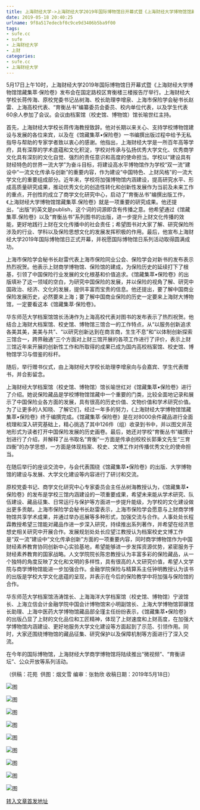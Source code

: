 ```yaml
---
title: 上海财经大学->上海财经大学2019年国际博物馆日开幕式暨《上海财经大学博物馆馆藏集萃·保险卷》发布会在校举办 | sufe.cc
date: 2019-05-18 20:40:25
urlname: 9f8a517edecbf0c9ce9d3406b5ba9f00
tags: 
- sufe.cc
- sufe
- 上海财经大学
- 上财
categories:
- sufe.cc
- 上海财经大学
---
```



5月17日上午10时，上海财经大学2019年国际博物馆日开幕式暨《上海财经大学博物馆馆藏集萃·保险卷》发布会在国定路校区育衡楼三楼报告厅举行。上海财经大学校长蒋传海、原校党委书记丛树海、校长助理李增泉、上海市保险学会秘书长赵雷、上海高校代表、“育衡丛书”编纂委员会委员、校内单位代表，以及学生代表60余人参加了会议。会议由档案馆（校史馆、博物馆）馆长喻世红主持。

首先，上海财经大学校长蒋传海教授致辞。他对长期以来关心、支持学校博物馆建设与发展的各位来宾，以及在《馆藏集萃•保险卷》一书编撰出版过程中给予无私指导与帮助的专家学者致以衷心的感谢。他指出，上海财经大学是一所百年高等学府，具有深厚的学术底蕴和文化积淀，学校对传承与弘扬优秀大学文化、优秀商学文化具有深刻的文化自觉、强烈的责任意识和高度的使命担当。学校以“建设具有财经特色的世界一流大学”为奋斗目标，将建设高水平博物馆作为学校“双一流”建设中“一流文化传承与创新”的重要内容，作为建设“中国特色、上财风格”的一流大学文化的重要组成部分。近年来，学校将加强博物馆内涵建设，提高研究水平、形成高质量研究成果，推动优秀文化的创造性转化和创新性发展作为当前及未来工作的重点，开创性的成立了商学文化研究中心，启动了“育衡丛书”编撰出版工作，《上海财经大学博物馆馆藏集萃.保险卷》就是一项重要的研究成果。他还提出，“出版”的英文是publish，这个词的词源即含有传播之意。他希望通过《馆藏集萃.保险卷》以及“育衡丛书”系列图书的出版，进一步提升上财文化传播的效能，更好地践行上财在文化传播中的社会责任；希望图书对大家了解、研究保险所涉及的行业、学科以及保险思想文化的发展发挥积极的作用。最后，他宣布上海财经大学2019年国际博物馆日正式开幕，并祝愿国际博物馆日系列活动取得圆满成功。

上海市保险学会秘书长赵雷代表上海市保险同业公会、保险学会对新书的发布表示热烈祝贺。他表示上财商学博物馆、保险馆的建成，为保险历史的延续打下了根基，引领了中国保险行业发展的文化根基和价值追求。《馆藏集萃•保险卷》的出版填补了这一领域的空白，为研究中国保险的发展，并以保险的视角了解、研究中国政治、经济、文化的发展，提供丰富而宝贵的信息。他还提出，要了解中国商业保险发展历史，必然要来上海；要了解中国商业保险的历史一定要来上海财大博物馆，一定要看这本《馆藏集萃·保险卷》。

华东师范大学档案馆馆长汤涛作为上海高校代表对图书的发布表示了热烈祝贺。他结合上海财大档案馆、校史馆、博物馆三馆合一的工作特点，从“以服务创新追求各美其美，美美与共”、“以研究创新达到在商言商，生生不息”和“以体制创新探索三馆合一，跨界融通”三个方面对上财三馆开展的各项工作进行了评价，表示上财三馆近年来开展的创新性工作和所取得的成果已成为国内高校档案馆、校史馆、博物馆学习与借鉴的标杆。

随后，举行赠书仪式，由上海财经大学校长助理李增泉向与会嘉宾、学生代表赠书，并合影留念。

上海财经大学档案馆（校史馆、博物馆）馆长喻世红对《馆藏集萃•保险卷》进行了介绍。她说保险藏品是学校博物馆馆藏中一个重要的门类，比较全面地记录和展示了中国保险业各方面的发展，具有很高的历史价值、文物价值和学术研究价值。为了让更多的人知晓、了解它们，经过一年多的努力，《上海财经大学博物馆馆藏集萃•保险卷》终于编撰完成。《馆藏集萃·保险卷》是在对8000余件藏品进行全面梳理和深入研究基础上，精心挑选了其中126件（组）收录到书中，并以图文并茂地形式为读者打开中国保险发展的历史画卷。最后，她还对学校“育衡丛书”编撰计划进行了介绍，并解释了丛书取名“育衡”一方面是传承创校校长郭秉文先生“三育四衡”的办学思想，一方面是体现档案、校史、文博工作对传播优秀文化的使命担当。

在随后举行的座谈交流中，与会代表围绕《馆藏集萃•保险卷》的出版、大学博物馆的建设与发展、大学文化建设等内容进行了研讨和交流。

原校党委书记、商学文化研究中心专家委员会主任丛树海教授认为，《馆藏集萃•保险卷》的发布是学校三馆内涵建设的一项重要成果，希望未来能从学术研究、队伍建设、藏品征集、日常运行与保护等方面进一步提升能级，为学校的文化建设做出更多贡献。上海市保险学会秘书长赵雷表示，上海市保险学会愿意与上财商学博物馆共享学术成果，并通过举办巡展等多种形式，加强交流与合作。人事处处长程霖教授希望三馆能对藏品作进一步深入研究，持续推出系列著作，并希望在经济思想史相关研究中开展合作。发展规划处处长应望江教授认为档案校史文博工作是“双一流”建设中“文化传承创新”方面的一项重要内容，同时商学博物馆作为中国财经素养教育协同创新中心实验基地，希望能够进一步发挥资源优势，紧密服务于财经素养教育的国家战略。人文学院院长陈忠教授认为丰富多彩的保险藏品，从一个独特的角度反映了文化和文明的多样性，具有很高的人文研究价值，希望人文学院与商学博物馆能进一步加强合作。金融学院保险与精算系主任钟明教授认为该书的出版是学校大学文化底蕴的呈现，并表示在今后的保险教学中将加强与保险馆的合作。

华东师范大学档案馆汤涛馆长、上海海洋大学档案馆（校史馆、博物馆）宁波馆长、上海立信会计金融学院中国会计博物馆宋小明副馆长、上海大学博物馆郭骥馆长助理、上海中医药大学博物馆藏品部全瑾主任纷纷表示，《馆藏集萃•保险卷》的出版凸显了上财的文化品位和工匠精神，体现了上财速度和上财高度，在加强大学博物馆内涵建设、更好地服务大学文化建设等方面起到了示范、引领作用。同时，大家还围绕博物馆的藏品征集、研究保护以及保障机制等方面进行了深入交流。

在今年的国际博物馆，上海财经大学商学博物馆将陆续推出“微视频”、“育衡讲坛”、公众开放等系列活动。

（供稿：花苑  供图：烟文雪 编审：张勃欣 收稿日期：2019年5月18日）



![图](http://news.sufe.edu.cn/_upload/article/images/6b/b9/ee671f35435ea87b456e0d39b240/cea4291d-4e19-4d8f-b7f5-839a45357f24.jpg)

![图](http://news.sufe.edu.cn/_upload/article/images/6b/b9/ee671f35435ea87b456e0d39b240/19a1fbc3-cf10-4892-b231-32b11a7f5dff.jpg)

![图](http://news.sufe.edu.cn/_upload/article/images/6b/b9/ee671f35435ea87b456e0d39b240/96af8fd8-bfb8-4641-bc0a-12f1f94ce06b.jpg)

![图](http://news.sufe.edu.cn/_upload/article/images/6b/b9/ee671f35435ea87b456e0d39b240/951e4638-85f0-4760-a054-ce7aed81dd14.jpg)

![图](http://news.sufe.edu.cn/_upload/article/images/6b/b9/ee671f35435ea87b456e0d39b240/5eb511ae-d8a9-4123-ad51-d63ca2c81582.jpg)

![图](http://news.sufe.edu.cn/_upload/article/images/6b/b9/ee671f35435ea87b456e0d39b240/50f7fd2a-4d1c-466e-a43d-ba3fc0c7da57.jpg)

![图](http://news.sufe.edu.cn/_upload/article/images/6b/b9/ee671f35435ea87b456e0d39b240/25f59246-adef-4a00-848e-4a5a87017167.jpg)

![图](http://news.sufe.edu.cn/_upload/article/images/6b/b9/ee671f35435ea87b456e0d39b240/4581da3d-5be5-44b4-875c-4981587c2715.jpg)

![图](http://news.sufe.edu.cn/_upload/article/images/6b/b9/ee671f35435ea87b456e0d39b240/4d9668db-b2b3-4fce-8a78-3ff9cb7dfc95.jpg)

[转入文章首发地址](http://news.sufe.edu.cn/d6/74/c179a120436/page.htm)